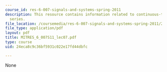 ```yaml
---
course_id: res-6-007-signals-and-systems-spring-2011
description: This resource contains information related to continuous-time fourier
  series.
file_location: /coursemedia/res-6-007-signals-and-systems-spring-2011/24eca8c9c36bf5931c022e17fd44dbfc_MITRES_6_007S11_lec07.pdf
file_type: application/pdf
layout: pdf
title: MITRES_6_007S11_lec07.pdf
type: course
uid: 24eca8c9c36bf5931c022e17fd44dbfc

---
```

None